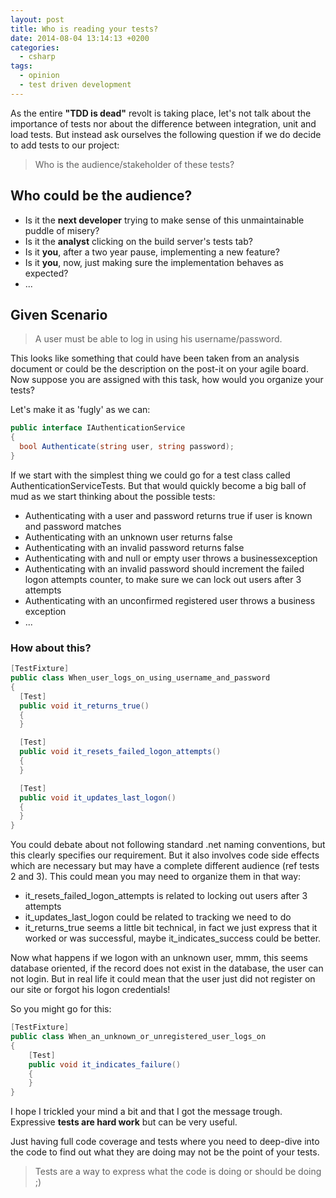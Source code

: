 ```yaml
---
layout: post
title: Who is reading your tests?
date: 2014-08-04 13:14:13 +0200
categories:
  - csharp
tags:
  - opinion
  - test driven development
---
```


As the entire **"TDD is dead"** revolt is taking place, let's not talk about the importance of tests nor about the difference between integration, unit and load tests. But instead ask ourselves the following question if we do decide to add tests to our project:

> Who is the audience/stakeholder of these tests?

## Who could be the audience?

- Is it the **next developer** trying to make sense of this unmaintainable puddle of misery?
- Is it the **analyst** clicking on the build server's tests tab?
- Is it **you**, after a two year pause, implementing a new feature?
- Is it **you**, now, just making sure the implementation behaves as expected?
- ...

## Given Scenario

> A user must be able to log in using his username/password.

This looks like something that could have been taken from an analysis document or could be the description on the post-it on your agile board. Now suppose you are assigned with this task, how would you organize your tests?

Let's make it as 'fugly' as we can:

```csharp
public interface IAuthenticationService
{
  bool Authenticate(string user, string password);
}
```

If we start with the simplest thing we could go for a test class called AuthenticationServiceTests. But that would quickly become a big ball of mud as we start thinking about the possible tests:

- Authenticating with a user and password returns true if user is known and password matches
- Authenticating with an unknown user returns false
- Authenticating with an invalid password returns false
- Authenticating with and null or empty user throws a businessexception
- Authenticating with an invalid password should increment the failed logon attempts counter, to make sure we can lock out users after 3 attempts
- Authenticating with an unconfirmed registered user throws a business exception
- ...

### How about this?

```csharp
[TestFixture]
public class When_user_logs_on_using_username_and_password
{
  [Test]
  public void it_returns_true()
  {
  }

  [Test]
  public void it_resets_failed_logon_attempts()
  {
  }

  [Test]
  public void it_updates_last_logon()
  {
  }
}
```

You could debate about not following standard .net naming conventions, but this clearly specifies our requirement. But it also involves code side effects which are necessary but may have a complete different audience (ref tests 2 and 3). This could mean you may need to organize them in that way:

- it_resets_failed_logon_attempts is related to locking out users after 3 attempts
- it_updates_last_logon could be related to tracking we need to do
- it_returns_true seems a little bit technical, in fact we just express that it worked or was successful, maybe it_indicates_success could be better.

Now what happens if we logon with an unknown user, mmm, this seems database oriented, if the record does not exist in the database, the user can not login. But in real life it could mean that the user just did not register on our site or forgot his logon credentials!

So you might go for this:

```csharp
[TestFixture]
public class When_an_unknown_or_unregistered_user_logs_on
{
    [Test]
    public void it_indicates_failure()
    {
    }
}
```

I hope I trickled your mind a bit and that I got the message trough. Expressive **tests are hard work** but can be very useful.

Just having full code coverage and tests where you need to deep-dive into the code to find out what they are doing may not be the point of your tests.

> Tests are a way to express what the code is doing or should be doing ;)
